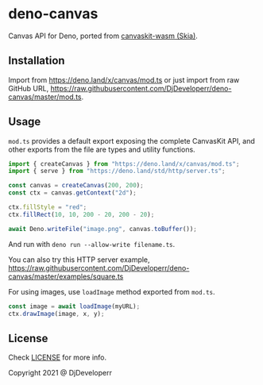 # deno-canvas

Canvas API for Deno, ported from
[canvaskit-wasm (Skia)](https://github.com/google/skia/tree/main/modules/canvaskit).

## Installation

Import from https://deno.land/x/canvas/mod.ts or just import from raw GitHub
URL, https://raw.githubusercontent.com/DjDeveloperr/deno-canvas/master/mod.ts.

## Usage

`mod.ts` provides a default export exposing the complete CanvasKit API, and
other exports from the file are types and utility functions.

```ts
import { createCanvas } from "https://deno.land/x/canvas/mod.ts";
import { serve } from "https://deno.land/std/http/server.ts";

const canvas = createCanvas(200, 200);
const ctx = canvas.getContext("2d");

ctx.fillStyle = "red";
ctx.fillRect(10, 10, 200 - 20, 200 - 20);

await Deno.writeFile("image.png", canvas.toBuffer());
```

And run with `deno run --allow-write filename.ts`.

You can also try this HTTP server example,
https://raw.githubusercontent.com/DjDeveloperr/deno-canvas/master/examples/square.ts

For using images, use `loadImage` method exported from `mod.ts`.

```ts
const image = await loadImage(myURL);
ctx.drawImage(image, x, y);
```

## License

Check [LICENSE](./LICENSE) for more info.

Copyright 2021 @ DjDeveloperr
